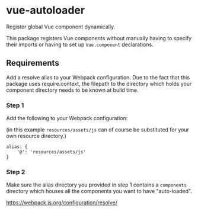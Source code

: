 # vue-autoloader

Register global Vue component dynamically.

This package registers Vue components without manually having to specify their imports or having to set up `Vue.component`
declarations.

## Requirements

Add a resolve alias to your Webpack configuration. Due to the fact that this package
uses require.context, the filepath to the directory which holds your component directory
needs to be known at build time.

### Step 1

Add the following to your Webpack configuration: 

(in this example `resources/assets/js` can of course be substituted for your own resource directory.)

```
alias: {
    '@': 'resources/assets/js'
}
```

### Step 2

Make sure the alias directory you provided in step 1 contains a `components` directory which houses all the
components you want to have "auto-loaded".


https://webpack.js.org/configuration/resolve/
